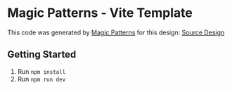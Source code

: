# Magic Patterns - Vite Template

This code was generated by [Magic Patterns](https://magicpatterns.com) for this design: [Source Design](https://www.magicpatterns.com/c/dszkbq2byr1pzahh1vhnsw)

## Getting Started

1. Run `npm install`
2. Run `npm run dev`
